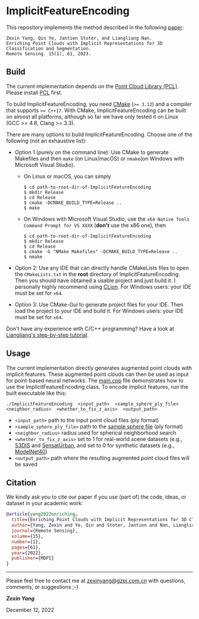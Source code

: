 # ImplicitFeatureEncoding

This repository implements the method described in the following [paper](https://www.mdpi.com/2072-4292/15/1/61):
```
Zexin Yang, Qin Ye, Jantien Stoter, and Liangliang Nan. 
Enriching Point Clouds with Implicit Representations for 3D Classification and Segmentation.
Remote Sensing. 15(1), 61, 2023.
```

## Build
The current implementation depends on the [Point Cloud Library (PCL)](https://pointclouds.org).
Please install [PCL](https://pointclouds.org/downloads/#cross-platform) first.

To build ImplicitFeatureEncoding, you need [CMake](https://cmake.org/download/) (`>= 3.12`) and a compiler that supports `>= C++17`.
With CMake, ImplicitFeatureEncoding can be built on almost all platforms,
although so far we have only tested it on Linux (GCC >= 4.8, Clang >= 3.3).

There are many options to build ImplicitFeatureEncoding. Choose one of the following (not an exhaustive list):

- Option 1 (purely on the command line): Use CMake to generate Makefiles and then `make` (on Linux/macOS) or `nmake`(on
  Windows with Microsoft
  Visual Studio).
    - On Linux or macOS, you can simply
      ```
      $ cd path-to-root-dir-of-ImplicitFeatureEncoding
      $ mkdir Release
      $ cd Release
      $ cmake -DCMAKE_BUILD_TYPE=Release ..
      $ make
      ```
    - On Windows with Microsoft Visual Studio, use the `x64 Native Tools Command Prompt for VS XXXX` (**don't** use the
      x86 one), then
      ```
      $ cd path-to-root-dir-of-ImplicitFeatureEncoding
      $ mkdir Release
      $ cd Release
      $ cmake -G "NMake Makefiles" -DCMAKE_BUILD_TYPE=Release ..
      $ nmake
      ```

- Option 2:
  Use any IDE that can directly handle CMakeLists files to open the `CMakeLists.txt` in the **root** directory
  of ImplicitFeatureEncoding.
  Then you should have obtained a usable project and just build it.
  I personally highly recommend using [CLion](https://www.jetbrains.com/clion/).
  For Windows users: your IDE must be set for `x64`.

- Option 3:
  Use CMake-Gui to generate project files for your IDE.
  Then load the project to your IDE and build it.
  For Windows users: your IDE must be set for `x64`.

Don't have any experience with C/C++ programming?
Have a look at <a href="https://github.com/LiangliangNan/Easy3D/blob/main/HowToBuild.md">Liangliang's step-by-step
tutorial</a>.

## Usage
The current implementation directly generates augmented point clouds with implicit features. 
These augmented point clouds can then be used as input for point-based neural networks.
The [main.cpp](./code/main.cpp) file demonstrates how to use the ImplicitFeatureEncoding class.
To encode implicit features, run the built executable like this:
```commandline
./ImplicitFeatureEncoding  <input_path>  <sample_sphere_ply_file>  <neighbor_radius>  <whether_to_fix_z_axis>  <output_path>
```
- `<input_path>` path to the input point cloud files (ply format)
- `<sample_sphere_ply_file>` path to the [sample sphere file](./test_data/sample_spheres) (ply format)
- `<neighbor_radius>` radius used for spherical neighborhood search
- `<whether_to_fix_z_axis>` set to 1 for real-world scene datasets (e.g.,
  [S3DIS](http://buildingparser.stanford.edu/dataset.html) and [SensatUrban](https://github.com/QingyongHu/SensatUrban),
  and set to 0 for synthetic datasets (e.g., [ModelNet40](https://modelnet.cs.princeton.edu/))
- `<output_path>` path where the resulting augmented point cloud files will be saved

## Citation
We kindly ask you to cite our paper if you use (part of) the code, ideas, or dataset in your academic work:

```bibtex
@article{yang2022enriching,
  title={Enriching Point Clouds with Implicit Representations for 3D Classification and Segmentation},
  author={Yang, Zexin and Ye, Qin and Stoter, Jantien and Nan, Liangliang},
  journal={Remote Sensing},
  volume={15},
  number={1},
  pages={61},
  year={2022},
  publisher={MDPI}
}
```

---------

Please feel free to contact me at [zexinyang@gzpi.com.cn](zexinyang@tongji.edu.cn) with questions, comments, or suggestions ;-)

**_Zexin Yang_**

December 12, 2022